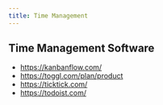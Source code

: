 ```yaml
---
title: Time Management
---
```


## Time Management Software

- https://kanbanflow.com/
- https://toggl.com/plan/product
- https://ticktick.com/
- https://todoist.com/

